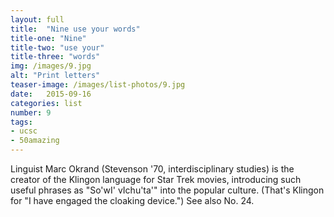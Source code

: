 ```yaml
---
layout: full
title:  "Nine use your words"
title-one: "Nine"
title-two: "use your"
title-three: "words"
img: /images/9.jpg
alt: "Print letters"
teaser-image: /images/list-photos/9.jpg
date:   2015-09-16
categories: list
number: 9
tags:
- ucsc
- 50amazing
---
```

Linguist Marc Okrand (Stevenson '70, interdisciplinary studies) is the creator of the Klingon language for Star Trek movies, introducing such useful phrases as "So'wI' vIchu'ta'" into the popular culture. (That's Klingon for "I have engaged the cloaking device.") See also No. 24.